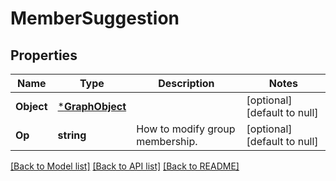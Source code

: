 # MemberSuggestion

## Properties
Name | Type | Description | Notes
------------ | ------------- | ------------- | -------------
**Object** | [***GraphObject**](GraphObject.md) |  | [optional] [default to null]
**Op** | **string** | How to modify group membership. | [optional] [default to null]

[[Back to Model list]](../README.md#documentation-for-models) [[Back to API list]](../README.md#documentation-for-api-endpoints) [[Back to README]](../README.md)



